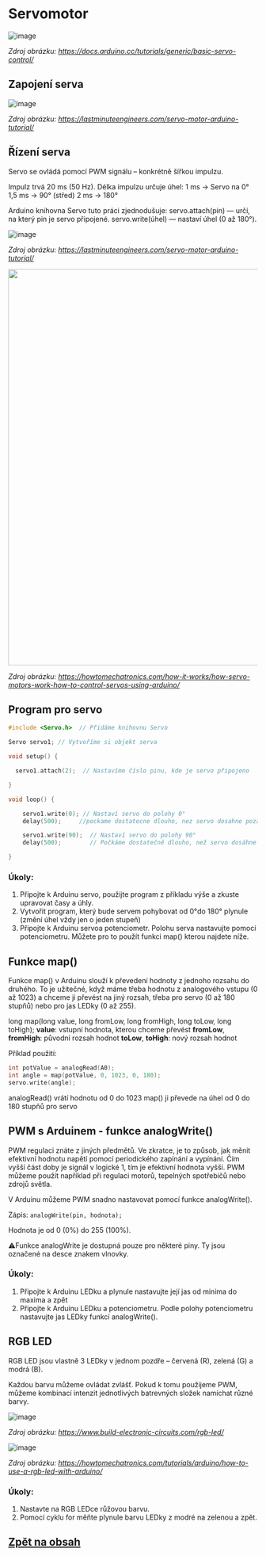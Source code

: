 # Servomotor

![image](https://github.com/user-attachments/assets/5848885d-49c4-4c21-ab24-8e94c17b9db6)

*Zdroj obrázku: https://docs.arduino.cc/tutorials/generic/basic-servo-control/*

## Zapojení serva

![image](https://github.com/user-attachments/assets/e86aa102-bf35-4b9f-9e2c-6fcf93433303)

*Zdroj obrázku: https://lastminuteengineers.com/servo-motor-arduino-tutorial/*

## Řízení serva
Servo se ovládá pomocí PWM signálu – konkrétně šířkou impulzu.

Impulz trvá 20 ms (50 Hz).
Délka impulzu určuje úhel:
1 ms → Servo na 0°
1,5 ms → 90° (střed)
2 ms → 180°

Arduino knihovna Servo tuto práci zjednodušuje:
servo.attach(pin) — určí, na který pin je servo připojené.
servo.write(úhel) — nastaví úhel (0 až 180°).

![image](https://lastminuteengineers.com/wp-content/uploads/arduino/Servo-Motor-Working-Animation.gif)

*Zdroj obrázku: https://lastminuteengineers.com/servo-motor-arduino-tutorial/*

<img src="https://github.com/user-attachments/assets/679321bf-ee7d-42cc-9ea8-ecc5c2172239" width="800"/>

*Zdroj obrázku: https://howtomechatronics.com/how-it-works/how-servo-motors-work-how-to-control-servos-using-arduino/*


## Program pro servo

```c
#include <Servo.h>  // Přidáme knihovnu Servo

Servo servo1; // Vytvoříme si objekt serva

void setup() {

  servo1.attach(2);  // Nastavíme číslo pinu, kde je servo připojeno

}

void loop() {

    servo1.write(0); // Nastaví servo do polohy 0°
    delay(500);     //pockame dostatecne dlouho, nez servo dosahne pozadovane pozice                 

    servo1.write(90);  // Nastaví servo do polohy 90°    
    delay(500);        // Počkáme dostatečně dlouho, než servo dosáhne požadované pozice            

}
```

### Úkoly:
1. Připojte k Arduinu servo, použijte program z příkladu výše a zkuste upravovat časy a úhly.
2. Vytvořit program, který bude servem pohybovat od 0°do 180° plynule (změní úhel vždy jen o jeden stupeň)
3. Připojte k Arduinu servoa potenciometr. Polohu serva nastavujte pomocí potenciometru. Můžete pro to použít funkci map() kterou najdete níže.


## Funkce map()
Funkce map() v Arduinu slouží k převedení hodnoty z jednoho rozsahu do druhého. To je užitečné, když máme třeba hodnotu z analogového vstupu (0 až 1023) a chceme ji převést na jiný rozsah, třeba pro servo (0 až 180 stupňů) nebo pro jas LEDky (0 až 255).

long map(long value, long fromLow, long fromHigh, long toLow, long toHigh);
**value**: vstupní hodnota, kterou chceme převést
**fromLow**, **fromHigh**: původní rozsah hodnot
**toLow**, **toHigh**: nový rozsah hodnot

Příklad použití:
```C
int potValue = analogRead(A0);  
int angle = map(potValue, 0, 1023, 0, 180);  
servo.write(angle);
```

analogRead() vrátí hodnotu od 0 do 1023
map() ji převede na úhel od 0 do 180 stupňů pro servo

## PWM s Arduinem - funkce analogWrite()
PWM regulaci znáte z jiných předmětů. Ve zkratce, je to způsob, jak měnit efektivní hodnotu napětí pomocí periodického zapínání a vypínání. Čím vyšší část doby je signál v logické 1, tím je efektivní hodnota vyšší. PWM můžeme použít například při regulaci motorů, tepelných spotřebičů nebo zdrojů světla.

V Arduinu můžeme PWM snadno nastavovat pomocí funkce analogWrite(). 

Zápis: ```analogWrite(pin, hodnota);```

Hodnota je od 0 (0%) do 255 (100%).

:warning:Funkce analogWrite je dostupná pouze pro některé piny. Ty jsou označené na desce znakem vlnovky.

### Úkoly:
1. Připojte k Arduinu LEDku a plynule nastavujte její jas od minima do maxima a zpět
2. Připojte k Arduinu LEDku a potenciometru. Podle polohy potenciometru nastavujte jas LEDky funkcí analogWrite().

## RGB LED
RGB LED jsou vlastně 3 LEDky v jednom pozdře – červená (R), zelená (G) a modrá (B).

Každou barvu můžeme ovládat zvlášť. Pokud k tomu použijeme PWM, můžeme kombinací intenzit jednotlivých batrevných složek namíchat různé barvy.

![image](https://github.com/user-attachments/assets/465749f3-a24b-405c-ab2b-98ac3fbccb0c)

*Zdroj obrázku: https://www.build-electronic-circuits.com/rgb-led/*

![image](https://github.com/user-attachments/assets/b545e2e4-bc11-4919-a790-c9a725298bcb)

*Zdroj obrázku: https://howtomechatronics.com/tutorials/arduino/how-to-use-a-rgb-led-with-arduino/*

### Úkoly:
1. Nastavte na RGB LEDce růžovou barvu.
2. Pomocí cyklu for měňte plynule barvu LEDky z modré na zelenou a zpět.

## [Zpět na obsah](README.md)
